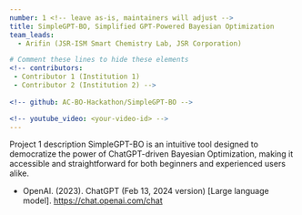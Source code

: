```yaml
---
number: 1 <!-- leave as-is, maintainers will adjust -->
title: SimpleGPT-BO, Simplified GPT-Powered Bayesian Optimization
team_leads:
  - Arifin (JSR-ISM Smart Chemistry Lab, JSR Corporation)

# Comment these lines to hide these elements
<!-- contributors:
 - Contributor 1 (Institution 1)
 - Contributor 2 (Institution 2) -->
 
<!-- github: AC-BO-Hackathon/SimpleGPT-BO -->

<!-- youtube_video: <your-video-id> -->
---
```


Project 1 description
SimpleGPT-BO is an intuitive tool designed to democratize the power of ChatGPT-driven Bayesian Optimization, making it accessible and straightforward for both beginners and experienced users alike.
- OpenAI. (2023). ChatGPT (Feb 13, 2024 version) [Large language model]. https://chat.openai.com/chat
